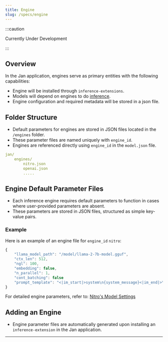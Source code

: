 ```yaml
---
title: Engine
slug: /specs/engine
---
```


:::caution

Currently Under Development

:::

## Overview

In the Jan application, engines serve as primary entities with the following capabilities:

- Engine will be installed through `inference-extensions`.
- Models will depend on engines to do [inference](https://en.wikipedia.org/wiki/Inference_engine).
- Engine configuration and required metadata will be stored in a json file.

## Folder Structure

- Default parameters for engines are stored in JSON files located in the `/engines` folder.
- These parameter files are named uniquely with `engine_id`.
- Engines are referenced directly using `engine_id` in the `model.json` file.

```yaml
jan/
    engines/
        nitro.json
        openai.json
        .....
```

## Engine Default Parameter Files

- Each inference engine requires default parameters to function in cases where user-provided parameters are absent.
- These parameters are stored in JSON files, structured as simple key-value pairs.

### Example

Here is an example of an engine file for `engine_id` `nitro`:

```js
{
    "llama_model_path": "/model/llama-2-7b-model.gguf",
    "ctx_len": 512,
    "ngl": 100,
    "embedding": false,
    "n_parallel": 1,
    "cont_batching": false
    "prompt_template": "<|im_start|>system\n{system_message}<|im_end|>\n<|im_start|>user\n{prompt}<|im_end|>\n<|im_start|>assistant"
}
```

For detailed engine parameters, refer to: [Nitro's Model Settings](https://nitro.jan.ai/features/load-unload#table-of-parameters)

## Adding an Engine

- Engine parameter files are automatically generated upon installing an `inference-extension` in the Jan application.

---

